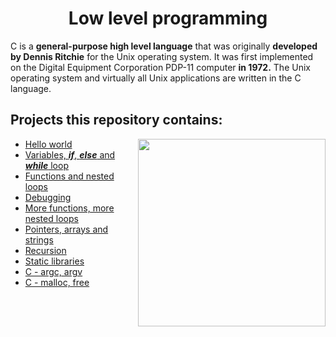 <h1 align="center">Low level programming</h1>

C is a **general-purpose high level language** that was originally **developed by Dennis Ritchie** for the Unix operating system. It was first implemented on the Digital Equipment Corporation PDP-11 computer **in 1972.** The Unix operating system and virtually all Unix applications are written in the C language.


## Projects this repository contains:

<img align="right" width="300" height="300" src="https://logodix.com/logo/1138096.png">


* [Hello world](https://github.com/Donaldoo/holbertonschool-low_level_programming/tree/main/hello_world)
* [Variables, ***if***, ***else*** and ***while*** loop](https://github.com/Donaldoo/holbertonschool-low_level_programming/tree/main/variables_if_else_while)
* [Functions and nested loops](https://github.com/Donaldoo/holbertonschool-low_level_programming/tree/main/functions_nested_loops)
* [Debugging](https://github.com/Donaldoo/holbertonschool-low_level_programming/tree/main/debugging)
* [More functions, more nested loops](https://github.com/Donaldoo/holbertonschool-low_level_programming/tree/main/more_functions_nested_loops)
* [Pointers, arrays and strings](https://github.com/Donaldoo/holbertonschool-low_level_programming/tree/main/pointers_arrays_strings)
* [Recursion](https://github.com/Donaldoo/holbertonschool-low_level_programming/tree/main/recursion)
* [Static libraries](https://github.com/Donaldoo/holbertonschool-low_level_programming/tree/main/static_libraries)
* [C - argc, argv](https://github.com/Donaldoo/holbertonschool-low_level_programming/tree/main/argc_argv)
* [C - malloc, free](https://github.com/Donaldoo/holbertonschool-low_level_programming/tree/main/malloc_free)
